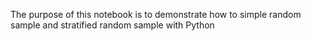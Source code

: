 The purpose of this notebook is to demonstrate how to simple random sample and stratified random sample with Python
